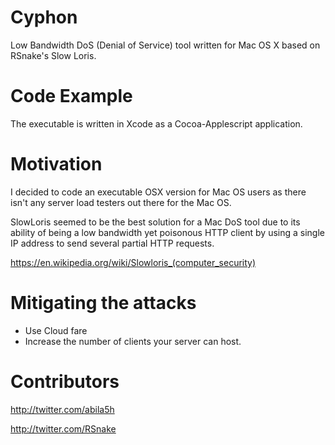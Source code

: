 # Cyphon

Low Bandwidth DoS (Denial of Service) tool written for Mac OS X based on RSnake's Slow Loris. 

# Code Example

The executable is written in Xcode as a Cocoa-Applescript application. 

# Motivation

I decided to code an executable OSX version for Mac OS users as there isn't any server load testers out there for the Mac OS.

SlowLoris seemed to be the best solution for a Mac DoS tool due to its ability of being a low bandwidth yet poisonous HTTP client by using a single IP address to send several partial HTTP requests.

https://en.wikipedia.org/wiki/Slowloris_(computer_security)


# Mitigating the attacks 

- Use Cloud fare
- Increase the number of clients your server can host.

# Contributors 
http://twitter.com/abila5h

http://twitter.com/RSnake
